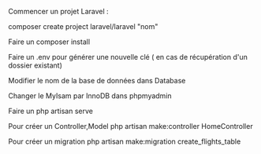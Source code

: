 Commencer un projet Laravel : 

composer create project laravel/laravel "nom"

Faire un composer install

Faire un .env pour générer une nouvelle clé ( en cas de récupération d'un dossier existant)

Modifier le nom de la base de données dans Database

Changer le MyIsam par InnoDB dans phpmyadmin

Faire un php artisan serve

Pour créer un Controller,Model
php artisan make:controller HomeController

Pour créer un migration 
php artisan make:migration create_flights_table